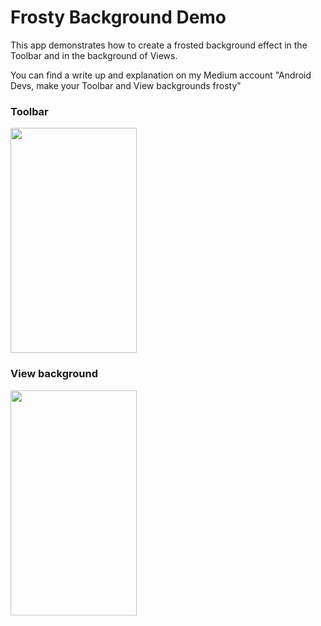 # Frosty Background Demo

This app demonstrates how to create a frosted background effect in the
Toolbar and in the background of Views.

You can find a write up and explanation on my Medium account "Android Devs, make your Toolbar and View backgrounds frosty"

### Toolbar

<img src="http://i.giphy.com/5lcu8Ob0XQ0hi.gif" width="202" height="360" />

### View background

<img src="http://i.giphy.com/q2rYFvwRf4rZu.gif" width="202" height="360" />
